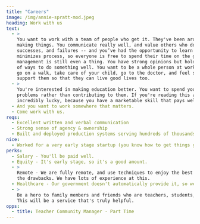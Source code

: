 ```yaml
---
title: "Careers"
image: /img/annie-spratt-mod.jpeg
heading: Work with us
text:
  - >
    You want to work with a team of people who get it. They've been around the block and they're still excited about
    making things. You communicate really well, and value others who do the same. You reflect and learn from your
    successes, and failures -- and you’ve had the opportunity to learn a lot. You want to work somewhere that
    minimizes process, so everyone is free to spend their time on the good stuff. You can’t believe hierarchical
    management is still even a thing. You have strong opinions but hold them lightly. You recognize there are a bunch
    of ways to do something well. You want to be a whole person at work. You want time and flexibility to be you: to
    go on a walk, take care of your child, go to the doctor, and feel supported by your coworkers. And you want to
    support them so that they can live good lives too.
  - >
    You're interested in making education better. You want to spend your limited time on this Earth solving society’s
    problems rather than contributing to them. If you're reading this and considering this job, we can assume you are
    incredibly lucky, because you have a marketable skill that pays well. You can decide where you want to work.
  - And you want to work somewhere that matters.
  - Come work with us.
reqs:
  - Excellent written and verbal communication
  - Strong sense of agency & ownership
  - Built and deployed production systems serving hundreds of thousands of users
nice:
  - Worked for a very early stage startup (you know how to get things going from scratch)
perks:
  - Salary - You'll be paid well.
  - Equity - It's early stage, so it's a good amount.
  - >
    Remote - We are fully remote, and use techniques to enjoy the best of remote work while minimizing
    the drawbacks. We have lots of experience at this.
  - Healthcare - Our government doesn't automatically provide it, so we will.
  - >
    Be a hero to family members and friends who are teachers, students, or have children in school. Seriously.
    This will be a service that's truly helpful.
opps:
  - title: Teacher Community Manager - Part Time
---
```


